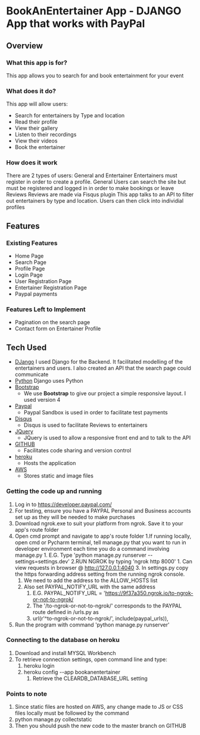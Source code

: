 # BookAnEntertainer App  - DJANGO App that works with PayPal

## Overview

### What this app is for?
This app allows you to search for and book entertainment for your event

### What does it do?
This app will allow users:
-   Search for entertainers by Type and location
-   Read their profile
-   View their gallery
-   Listen to their recordings
-   View their videos
-   Book the entertainer

### How does it work
There are 2 types of users: General and Entertainer
Entertainers must register in order to create a profile.
General Users can search the site but must be registered and logged in in order to make bookings or leave Reviews
Reviews are made via Fisqus plugin
This app talks to an API to filter out entertainers by type and location. Users can then click into individial profiles

##  Features


### Existing Features
-   Home Page
-   Search Page
-   Profile Page
-   Login Page
-   User Registration Page
-   Entertainer Registration Page
-   Paypal payments

### Features Left to Implement
-   Pagination on the search page
-   Contact form on Entertainer Profile

##  Tech Used
- [DJango](https://www.djangoproject.com/)
    I used Django for the Backend. It facilitated modelling of the entertainers and users. I also created an API that 
    the search page could communicate 
- [Python](https://www.python.org/)
    Django uses Python
- [Bootstrap](http://getbootstrap.com/)
	- We use **Bootstrap** to give our project a simple responsive layout. I used version 4
- [Paypal](https://developer.paypal.com/)
    - Paypal Sandbox is used in order to facilitate test payments
- [Disqus](https://disqus.com/)
    - Disqus is used to facilitate Reviews to entertainers
- [JQuery](https://jquery.com/)
    - JQuery is used to allow a responsive front end and to talk to the API 
- [GITHUB](https://github.com/)
    - Facilitates code sharing and version control
- [heroku](https://heroku.com/)
    - Hosts the application
- [AWS](https://aws.amazon.com/)
    - Stores static and image files

### Getting the code up and running
1. Log in to https://developer.paypal.com/
2. For testing, ensure you have a PAYPAL Personal and Business accounts set up as they will be needed to make purchases
3. Download ngrok.exe to suit your platform from ngrok. Save it to your app's route folder
4. Open cmd prompt and navigate to app's route folder
   1.If running locally, open cmd or Pycharm terminal, tell manage.py that you want to run in developer environment each time you do a command involving manage.py
        1. E.G. Type 'python manage.py runserver --settings=settings.dev'
   2.RUN NGROK by typing 'ngrok http 8000'
        1. Can view requests in browser @ http://127.0.0.1:4040
   3. In settings.py copy the https forwarding address setting from the running ngrok console. 
      1. We need to add the address to the ALLOW_HOSTS list
      2. Also set PAYPAL_NOTIFY_URL with the same address 
         1. E.G. PAYPAL_NOTIFY_URL = 'https://9f37a350.ngrok.io/to-ngrok-or-not-to-ngrok/
         2. The '/to-ngrok-or-not-to-ngrok/' corresponds to the PAYPAL route defined in <app>/urls.py as 
         3. url(r'^to-ngrok-or-not-to-ngrok/', include(paypal_urls)),
5. Run the program with command 'python manage.py runserver'    

### Connecting to the database on heroku
1. Download and install MYSQL Workbench
2. To retrieve connection settings, open command line and type:
   1. heroku login
   2. heroku config --app bookanentertainer
      1. Retrieve the CLEARDB_DATABASE_URL setting 


### Points to note
1.  Since static files are hosted on AWS, any change made to JS or CSS files locally must be followed by the command
   1. python manage.py collectstatic
2. Then you should push the new code to the master branch on GITHUB